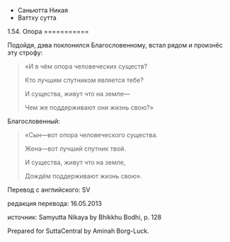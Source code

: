 









* Саньютта Никая
* Ваттху сутта


1\.54\. Опора
\=\=\=\=\=\=\=\=\=\=\=



Подойдя, дэва поклонился Благословенному, встал рядом и произнёс эту строфу:



> «И в чём опора человеческих существ?  
> 
> Кто лучшим спутником является тебе?  
> 
> И существа, живут что на земле—  
> 
> Чем же поддерживают они жизнь свою?»


Благословенный:



> «Сын—вот опора человеческого существа\.  
> 
> Жена—вот лучший спутник твой\.  
> 
> И существа, живут что на земле,  
> 
> Дождём поддерживают жизнь свою»\.



Перевод с английского: SV


редакция перевода: 16\.05\.2013


источник: Samyutta Nikaya by Bhikkhu Bodhi, p\. 128


Prepared for SuttaCentral by Aminah Borg\-Luck\.






